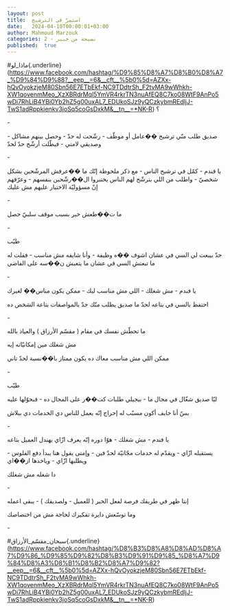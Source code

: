 ```yaml
---
layout: post
title:  استمرّ في الترشيح
date:   2024-04-10T00:00:01+03:00
author: Mahmoud Marzouk
categories: 2 - نصيحة من خبير
published:  true
---
```

\#ماذا_لو{.underline}(https://www.facebook.com/hashtag/%D9%85%D8%A7%D8%B0%D8%A7_%D9%84%D9%88?__eep__=6&__cft__%5b0%5d=AZXx-hQvOyokzjeM80Sbn56E7ETbEkf-NC9TDdtrSh_F2tvMA9wWhkh-XW1qovenmMeo_XzXBRdrMql5YmVR4rkrTN3nuAfEQ8C7ko08WtF9AnPo5wDi7RhLiB4YBi0Yb2hZ5g00uxAL7_EDUkoSJz9yQCzkybmREdljJ-TwS1adRppkienkv3joSq5coGsDxkM&__tn__=*NK-R)
؟

\-

صديق طلب منّي ترشيح ��عامل أو موظّف - رشّحت له حدّ - وحصل بينهم مشاكل -
وصديقي لامني - فبطّلت أرشّح حدّ لحدّ

\-

يا فندم - كمّل في ترشيح الناس - مع ذكر ملحوظة إنّك ما ��عرفش المرشّحين بشكل
شخصيّ - واطلب من اللي بترشّح لهم الناس يختبروا ال��رشّحين بنفسهم - وعرّفهم إنّ
مسؤوليّة الاختيار عليهم مش عليك

\-

ما ت��طعش خير بسبب موقف سلبيّ حصل

\-

طيّب

حدّ بيبعت لي السي في عشان اشوف ��ه وظيفة - وأنا شايفه مش مناسب - فقلت له
ما تبعتش السي في عشان ما يتعبش ن��سه على الفاضي

\-

يا فندم - مش شغلك - اللي مش مناسب ليك - ممكن يكون مناس��
لغيرك

احتفظ بالسي في بتاعه لحدّ ما صديق يطلب منّك حدّ بالمواصفات بتاعة الشخص
ده

\-

ما تحطّش نفسك في مقام ( مقسّم الأرزاق ) والعياذ بالله

مش شغلك مين إمكانيّاته إيه

ممكن اللي مش مناسب معاك ده يكون ممتاز با��نسبة لحدّ تاني

\-

طيّب

ليّا صديق شغّال في مجال ما - بيجيلي طلبات كت��ر على المجال ده - فبحوّلها
عليه

بسّ أنا خايف أكون مسبّب له إحراج إنّه يعمل للناس دي الخدمات دي
ببلاش

\-

يا فندم - مش شغلك - هوّا دوره إنّه يعرف ازّاي يهندل العميل
بتاعه

يستقبله ازّاي - ويقدّم له خدمات مجّانيّة لحدّ فين - وإمتى يقول هنا يبدأ دفع
الفلوس - ويطلبها ازّاي - وياخدها از��اي

دا شغله مش شغلك

\-

إنتا ظهر في طريقك فرصة لفعل الخير ( للعميل - ولصديقك ) - يبقى
اعمله

وما توسّعش دايرة تفكيرك لحاجة مش من اختصاصك

\-

\#سبحان_مقسّم_الأرزاق{.underline}(https://www.facebook.com/hashtag/%D8%B3%D8%A8%D8%AD%D8%A7%D9%86_%D9%85%D9%82%D8%B3%D9%91%D9%85_%D8%A7%D9%84%D8%A3%D8%B1%D8%B2%D8%A7%D9%82?__eep__=6&__cft__%5b0%5d=AZXx-hQvOyokzjeM80Sbn56E7ETbEkf-NC9TDdtrSh_F2tvMA9wWhkh-XW1qovenmMeo_XzXBRdrMql5YmVR4rkrTN3nuAfEQ8C7ko08WtF9AnPo5wDi7RhLiB4YBi0Yb2hZ5g00uxAL7_EDUkoSJz9yQCzkybmREdljJ-TwS1adRppkienkv3joSq5coGsDxkM&__tn__=*NK-R)
